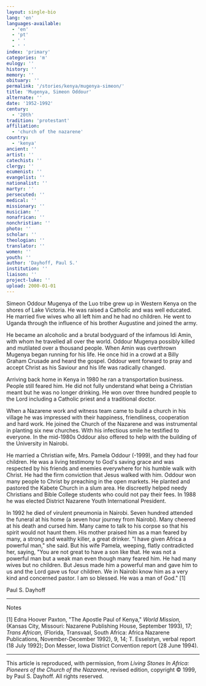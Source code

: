 ```yaml
---
layout: single-bio
lang: 'en'
languages-available:
  - 'en'
  - 'pt'
  - ' '
  - ' '
index: 'primary'
categories: 'm'
eulogy: ''
history: ''
memory: ''
obituary: ''
permalink: '/stories/kenya/mugenya-simeon/'
title: 'Mugenya, Simeon Oddour'
alternate: ''
date: '1952-1992'
century:
  - '20th'
tradition: 'protestant'
affiliation:
  - 'church of the nazarene'
country:
  - 'kenya'
ancient: ''
artist: ''
catechist: ''
clergy: ''
ecumenist: ''
evangelist: ''
nationalist: ''
martyr: ''
persecuted: ''
medical: ''
missionary: ''
musician: ''
nonafrican: ''
nonchristian: ''
photo: ''
scholar: ''
theologian: ''
translator: ''
women: ''
youth: ''
author: 'Dayhoff, Paul S.'
institution: ''
liaison: ''
project-luke: ''
upload: 2000-01-01
---
```



Simeon Oddour Mugenya of the Luo tribe grew up in Western Kenya on the shores of Lake Victoria.  He was raised a Catholic and was well educated.  He married five wives who all left him and he had no children.  He went to Uganda through the influence of his brother Augustine and joined the army.

He became an alcoholic and a brutal bodyguard of the infamous Idi Amin, with whom he travelled all over the world.  Oddour Mugenya possibly killed and mutilated over a thousand people.  When Amin was overthrown Mugenya began running for his life.  He once hid in a crowd at a Billy Graham Crusade and heard the gospel.  Oddour went forward to pray and accept Christ as his Saviour and his life was radically changed.

Arriving back home in Kenya in 1980 he ran a transportation business.  People still feared him.  He did not fully understand what being a Christian meant but he was no longer drinking.  He won over three hundred people to the Lord including a Catholic priest and a traditional doctor.

When a Nazarene work and witness team came to build a church in his village he was impressed with their happiness, friendliness, cooperation and hard work.  He joined the Church of the Nazarene and was instrumental in planting six new churches.  With his infectious smile he testified to everyone.  In the mid-1980s Oddour also offered to help with the building of the University in Nairobi.

He married a Christian wife, Mrs. Pamela Oddour (-1999), and they had four children.  He was a living testimony to God's saving grace and was respected by his friends and enemies everywhere for his humble walk with Christ. He had the firm conviction that Jesus walked with him.  Oddour won many people to Christ by preaching in the open markets.  He planted and pastored the Kabete Church in a slum area.  He discreetly helped needy Christians and Bible College students who could not pay their fees.  In 1988 he was elected District Nazarene Youth International President.

In 1992 he died of virulent pneumonia in Nairobi.  Seven hundred attended the funeral at his home (a seven hour journey from Nairobi).  Many cheered at his death and cursed him.  Many came to talk to his corpse so that his spirit would not haunt them.  His mother praised him as a man feared by many, a strong and wealthy killer, a great drinker. "I have given Africa a powerful man," she said.  But his wife Pamela, weeping, flatly contradicted her, saying, "You are not great to have a son like that.  He was not a powerful man but a weak man even though many feared him.  He had many wives but no children.  But Jesus made him a powerful man and gave him to us and the Lord gave us four children.  We in Nairobi know him as a very kind and concerned pastor.  I am so blessed.  He was a man of God." [1]

Paul S. Dayhoff

---

Notes

[1] Edna Hoover Paxton, "The Apostle Paul of Kenya," *World Mission,* (Kansas City, Missouri: Nazarene Publishing House, September 1993), 17; *Trans African,* (Florida, Transvaal, South Africa: Africa Nazarene Publications, November-December 1992), 9, 14; T. Esselstyn, verbal report (18 July 1992); Don Messer, Iowa District Convention report (28 June 1994).

---

This article is reproduced, with permission, from *Living Stones In Africa: Pioneers of the Church of the Nazarene*, revised edition, copyright &copy; 1999, by Paul S. Dayhoff.  All rights reserved.